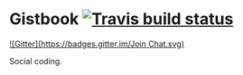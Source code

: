 # Gistbook [![Travis build status](http://img.shields.io/travis/jmeas/gistbook.svg?style=flat)](https://travis-ci.org/jmeas/gistbook)
[![Gitter](https://badges.gitter.im/Join Chat.svg)](https://gitter.im/jmeas/gistbook?utm_source=badge&utm_medium=badge&utm_campaign=pr-badge&utm_content=badge)

Social coding.

